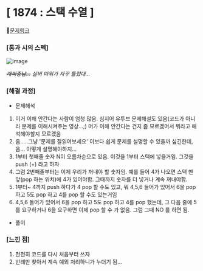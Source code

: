 #  **[ 1874 : 스택 수열 ]**


🔗[문제링크](https://www.acmicpc.net/problem/1874)

###  **[통과 시의 스펙]**
![image](https://github.com/user-attachments/assets/9ec63780-1219-430c-93fa-cce5a6232b9e)

_~~개짜증남...~~  실버 따위가 자꾸 틀렸대..._



### **[해결 과정]**

- 문제해석
1. 이거 이해 안간다는 사람이 엄청 많음. 심지어 유투브 문제해설도 있음(코드가 아니라 문제를 이해시켜주는 영상...;) 머가 이해 안간다는 건지 좀 모르겠어서 뭐라고 해석해야할지 모르겠음
2. 음.....그냥 '문제를 잘읽어보세요' 이보다 쉽게 문제를 설명할 수 있을까 싶긴한데, 음... 아떻게 설명해야하지...
3.  1부터 첫째줄 숫자 N이 오름차순으로 있음. 이것을 1부터 스택에 넣을거임. 그것을 push (+) 라고 하자
4.  그럼 2번째줄부터는 이제 우리가 꺼내야 할 숫자임. 예를 들어 4가 나오면 스택 맨 앞(pop 하는 위치)에 4가 있어야함. 그때까지 숫자를 더 넣거나 계속 꺼내야함.
5.  1부터~ 4까지 push 하다가 4 pop 할 수도 있고, 뭐 4,5,6 들어가 있어서 6을 pop 하고 5도 pop 하고 4를 pop 할 수도 있는거임
6.   4,5,6 들어가 있어서 6을 pop 하고 5도 pop 하고 4를 pop 했는데, 그 다음 줄에 5를 요구하거나 6을 요구하면 이제 pop 할 수 가 없음. 그럼 그때 NO 를 하면 됨. 



- 풀이


   
### **[느낀 점]**
1. 천천히 코드를 다시 처음부터 쓰자
2. 반례만 찾아서 계속 예외 처리하니가 누더기 됨...
   

